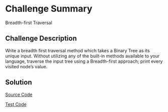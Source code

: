 
# Challenge Summary
Breadth-first Traversal

## Challenge Description
Write a breadth first traversal method which takes a Binary Tree as its unique input. Without utilizing any of the built-in methods available to your language, traverse the input tree using a Breadth-first approach; print every visited node’s value.

## Solution
[Source Code](https://github.com/leepj85/data-structures-and-algorithms/blob/master/code401challenges/src/main/java/code401challenges/tree/Tree.java)

[Test Code](https://github.com/leepj85/data-structures-and-algorithms/blob/master/code401challenges/src/test/java/code401challenges/tree/TreeTest.java)
